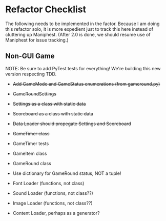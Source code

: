 # Refactor Checklist

The following needs to be implemented in the factor. Because I am
doing this refactor solo, it is more expedient just to track this
here instead of cluttering up Maniphest. (After 2.0 is done, we
should resume use of Maniphest for issue tracking.)

## Non-GUI Game

NOTE: Be sure to add PyTest tests for everything! We're building
this new version respecting TDD.

* ~~Add GameMode and GameStatus enumerations (from gameround.py)~~

* ~~GameRoundSettings~~

* ~~Settings as a class with static data~~

* ~~Scoreboard as a class with static data~~

* ~~Data Loader should propegate Settings and Scoreboard~~

* ~~GameTimer class~~

* GameTimer tests

* GameItem class

* GameRound class

* Use dictionary for GameRound status, NOT a tuple!

* Font Loader (functions, not class)

* Sound Loader (functions, not class??)

* Image Loader (functions, not class??)

* Content Loader, perhaps as a generator?

